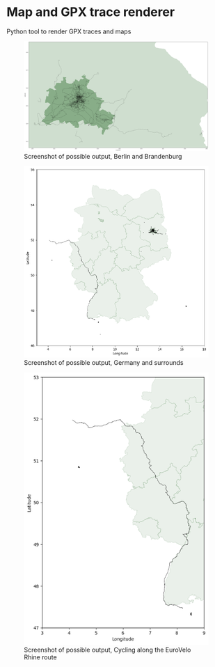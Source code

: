 # Map and GPX trace renderer
Python tool to render GPX traces and maps

<figure>
  <img src="berlin-brandenburg.png" alt="Screenshot of possible output, Berlin and Brandenburg">
  <figcaption>Screenshot of possible output, Berlin and Brandenburg</figcaption>
</figure>

<figure>
  <img src="germany+.png" alt="Screenshot of possible output, Germany and surrounds">
  <figcaption>Screenshot of possible output, Germany and surrounds</figcaption>
</figure>

<figure>
  <img src="eurovelo.png" alt="Screenshot of possible output, Cycling along the EuroVelo Rhine route">
  <figcaption>Screenshot of possible output, Cycling along the EuroVelo Rhine route</figcaption>
</figure>